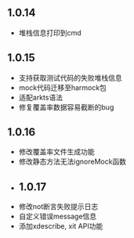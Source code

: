 ## 1.0.14
- 堆栈信息打印到cmd
## 1.0.15
- 支持获取测试代码的失败堆栈信息
- mock代码迁移至harmock包
- 适配arkts语法
- 修复覆盖率数据容易截断的bug
## 1.0.16
- 修改覆盖率文件生成功能
- 修改静态方法无法ignoreMock函数
- ## 1.0.17
- 修改not断言失败提示日志
- 自定义错误message信息
- 添加xdescribe, xit API功能
